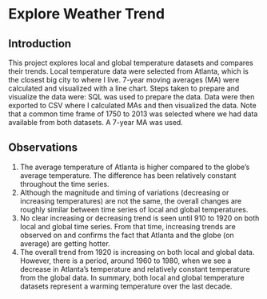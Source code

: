 # Explore Weather Trend

## Introduction

This project explores local and global temperature datasets and compares their trends. Local temperature data were selected from Atlanta, which is the closest big city to where I live. 7-year moving averages (MA) were calculated and visualized with a line chart.
Steps taken to prepare and visualize the data were: SQL was used to prepare the data. Data were then exported to CSV where I calculated MAs and then visualized the data. Note that a common time frame of 1750 to 2013 was selected where we had data available from both datasets.
A 7-year MA was used.

## Observations
1. The average temperature of Atlanta is higher compared to the globe’s average temperature. The difference has been relatively constant throughout the time series.
2. Although the magnitude and timing of variations (decreasing or increasing temperatures) are not the same, the overall changes are roughly similar between time series of local and global temperatures.
3. No clear increasing or decreasing trend is seen until 910 to 1920 on both local and global time series. From that time, increasing trends are observed on and confirms the fact that Atlanta and the globe (on average) are getting hotter.
4. The overall trend from 1920 is increasing on both local and global data. However, there is a period, around 1960 to 1980, when we see a decrease in Atlanta’s temperature and relatively constant temperature from the global data.
In summary, both local and global temperature datasets represent a warming temperature over the last decade.
